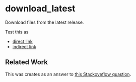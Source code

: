 download_latest
===============

Download files from the latest release.

Test this as

- [direct link](https://niccokunzmann.github.io/download_latest/test.txt)
- [indirect link](https://niccokunzmann.github.io/download_latest/)

Related Work
------------

This was creates as an answer to [this Stackoveflow quastion](http://stackoverflow.com/questions/24987542/is-there-a-link-to-github-for-downloading-a-file-in-the-latest-release-of-a-repo).
